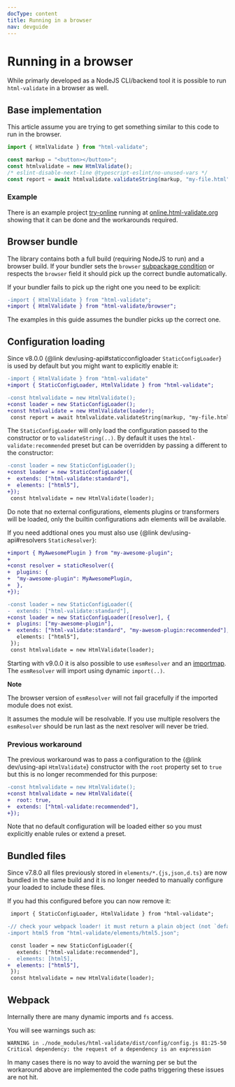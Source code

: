 ```yaml
---
docType: content
title: Running in a browser
nav: devguide
---
```


# Running in a browser

While primarly developed as a NodeJS CLI/backend tool it is possible to run `html-validate` in a browser as well.

## Base implementation

This article assume you are trying to get something similar to this code to run in the browser.

```ts
import { HtmlValidate } from "html-validate";

const markup = "<button></button>";
const htmlvalidate = new HtmlValidate();
/* eslint-disable-next-line @typescript-eslint/no-unused-vars */
const report = await htmlvalidate.validateString(markup, "my-file.html");
```

### Example

There is an example project [try-online][try-online-repo] running at [online.html-validate.org][try-online-url] showing that it can be done and the workarounds required.

[try-online-repo]: https://gitlab.com/html-validate/try-online
[try-online-url]: https://online.html-validate.org/

## Browser bundle

The library contains both a full build (requiring NodeJS to run) and a browser build.
If your bundler sets the `browser` [subpackage condition](https://nodejs.org/api/packages.html#community-conditions-definitions) or respects the `browser` field it should pick up the correct bundle automatically.

If your bundler fails to pick up the right one you need to be explicit:

```diff
-import { HtmlValidate } from "html-validate";
+import { HtmlValidate } from "html-validate/browser";
```

The examples in this guide assumes the bundler picks up the correct one.

## Configuration loading

Since v8.0.0 {@link dev/using-api#staticconfigloader `StaticConfigLoader`} is used by default but you might want to explicitly enable it:

```diff
-import { HtmlValidate } from "html-validate"
+import { StaticConfigLoader, HtmlValidate } from "html-validate";

-const htmlvalidate = new HtmlValidate();
+const loader = new StaticConfigLoader();
+const htmlvalidate = new HtmlValidate(loader);
 const report = await htmlvalidate.validateString(markup, "my-file.html");
```

The `StaticConfigLoader` will only load the configuration passed to the constructor or to `validateString(..)`.
By default it uses the `html-validate:recommended` preset but can be overridden by passing a different to the constructor:

```diff
-const loader = new StaticConfigLoader();
+const loader = new StaticConfigLoader({
+  extends: ["html-validate:standard"],
+  elements: ["html5"],
+});
 const htmlvalidate = new HtmlValidate(loader);
```

Do note that no external configurations, elements plugins or transformers will be loaded, only the builtin configurations adn elements will be available.

If you need addtional ones you must also use {@link dev/using-api#resolvers `StaticResolver`}:

```diff
+import { MyAwesomePlugin } from "my-awesome-plugin";
+
+const resolver = staticResolver({
+  plugins: {
+  "my-awesome-plugin": MyAwesomePlugin,
+  },
+});

-const loader = new StaticConfigLoader({
-  extends: ["html-validate:standard"],
+const loader = new StaticConfigLoader([resolver], {
+  plugins: ["my-awesome-plugin"],
+  extends: ["html-validate:standard", "my-awesom-plugin:recommended"],
   elements: ["html5"],
 });
 const htmlvalidate = new HtmlValidate(loader);
```

Starting with v9.0.0 it is also possible to use `esmResolver` and an [importmap][importmap].
The `esmResolver` will import using dynamic `import(..)`.

<div class="alert alert-info">
	<i class="fa-solid fa-info-circle" aria-hidden="true"></i>
	<strong>Note</strong>
	<p>The browser version of <code>esmResolver</code> will not fail gracefully if the imported module does not exist.</p>
	<p>It assumes the module will be resolvable. If you use multiple resolvers the <code>esmResolver</code> should be run last as the next resolver will never be tried.</p>
</div>

[importmap]: https://developer.mozilla.org/en-US/docs/Web/HTML/Element/script/type/importmap

### Previous workaround

The previous workaround was to pass a configuration to the {@link dev/using-api `HtmlValidate`} constructor with the `root` property set to `true` but this is no longer recommended for this purpose:

```diff
-const htmlvalidate = new HtmlValidate();
+const htmlvalidate = new HtmlValidate({
+  root: true,
+  extends: ["html-validate:recommended"],
+});
```

Note that no default configuration will be loaded either so you must explicitly enable rules or extend a preset.

## Bundled files

Since v7.8.0 all files previously stored in `elements/*.{js,json,d.ts}` are now bundled in the same build and it is no longer needed to manually configure your loaded to include these files.

If you had this configured before you can now remove it:

```diff
 import { StaticConfigLoader, HtmlValidate } from "html-validate";

-// check your webpack loader! it must return a plain object (not `default: { ... }`, a path/url, etc)
-import html5 from "html-validate/elements/html5.json";

 const loader = new StaticConfigLoader({
   extends: ["html-validate:recommended"],
-  elements: [html5],
+  elements: ["html5"],
 });
 const htmlvalidate = new HtmlValidate(loader);
```

## Webpack

Internally there are many dynamic imports and `fs` access.

You will see warnings such as:

    WARNING in ./node_modules/html-validate/dist/config/config.js 81:25-50
    Critical dependency: the request of a dependency is an expression

In many cases there is no way to avoid the warning per se but the workaround above are implemented the code paths triggering these issues are not hit.
